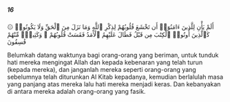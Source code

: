 ##### 16

<span class="ayah">۞ أَلَمْ يَأْنِ لِلَّذِينَ ءَامَنُوٓا۟ أَن تَخْشَعَ قُلُوبُهُمْ لِذِكْرِ ٱللَّهِ وَمَا نَزَلَ مِنَ ٱلْحَقِّ وَلَا يَكُونُوا۟ كَٱلَّذِينَ أُوتُوا۟ ٱلْكِتَٰبَ مِن قَبْلُ فَطَالَ عَلَيْهِمُ ٱلْأَمَدُ فَقَسَتْ قُلُوبُهُمْ ۖ وَكَثِيرٌۭ مِّنْهُمْ فَٰسِقُونَ</span>

<span class="ayah_translation">Belumkah datang waktunya bagi orang-orang yang beriman, untuk tunduk hati mereka mengingat Allah dan kepada kebenaran yang telah turun (kepada mereka), dan janganlah mereka seperti orang-orang yang sebelumnya telah diturunkan Al Kitab kepadanya, kemudian berlalulah masa yang panjang atas mereka lalu hati mereka menjadi keras. Dan kebanyakan di antara mereka adalah orang-orang yang fasik.</span>
